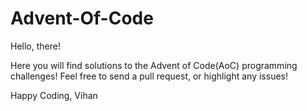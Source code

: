 # Advent-Of-Code
Hello, there!

Here you will find solutions to the Advent of Code(AoC) programming challenges! Feel free to send a pull request, or highlight any issues!

Happy Coding,
Vihan
